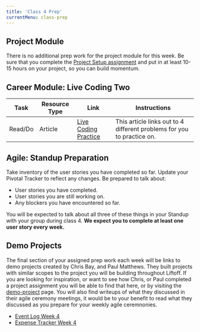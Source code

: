 ```yaml
---
title: 'Class 4 Prep'
currentMenu: class-prep
---
```


## Project Module

There is no additional prep work for the project module for this week. Be sure that you complete the [Project Setup assignment](../../assignments/project-setup/) and put in at least 10-15 hours on your project, so you can build momentum.

## Career Module: Live Coding Two

Task | Resource Type | Link | Instructions
|----|---------------|------|-------------|
Read/Do | Article | [Live Coding Practice](../../articles/live-coding/) | This article links out to 4 different problems for you to practice on.

## Agile: Standup Preparation
Take inventory of the user stories you have completed so far. Update your Pivotal Tracker to reflect any changes. Be prepared to talk about:
- User stories you have completed.
- User stories you are still working on.
- Any blockers you have encountered so far.

You will be expected to talk about all three of these things in your Standup with your group during class 4. **We expect you to complete at least one user story every week.**

## Demo Projects

The final section of your assigned prep work each week will be links to demo projects created by Chris Bay, and Paul Matthews. They built projects with similar scopes to the project you will be building throughout Liftoff. If you are looking for inspiration, or want to see how Chris, or Paul completed a project assignment you will be able to find that here, or by visiting the [demo-project](../../demo-projects/) page. You will also find writeups of what they discussed in their agile ceremony meetings, it would be to your benefit to read what they discussed as you prepare for your weekly agile ceremnonies.

- [Event Log Week 4](../../demo-projects/event-log/#week-4)
- [Expense Tracker Week 4](../../demo-projects/expense-tracker/#week-4)